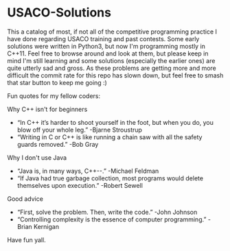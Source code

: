 # USACO-Solutions
This a catalog of most, if not all of the competitive programming practice I have done regarding USACO training and past contests. Some early solutions were written in Python3, but now I'm programming mostly in C++11. Feel free to browse around and look at them, but please keep in mind I'm still learning and some solutions (especially the earlier ones) are quite utterly sad and gross. As these problems are getting more and more difficult the commit rate for this repo has slown down, but feel free to smash that star button to keep me going :) 

Fun quotes for my fellow coders:  
  
Why C++ isn't for beginners
- “In C++ it’s harder to shoot yourself in the foot, but when you do, you blow off your whole leg.” -Bjarne Stroustrup
- “Writing in C or C++ is like running a chain saw with all the safety guards removed.” -Bob Gray

Why I don't use Java  
- “Java is, in many ways, C++--.” -Michael Feldman
- “If Java had true garbage collection, most programs would delete themselves upon execution.” -Robert Sewell

Good advice  
- “First, solve the problem. Then, write the code.” -John Johnson
- “Controlling complexity is the essence of computer programming.” -Brian Kernigan

Have fun yall.
